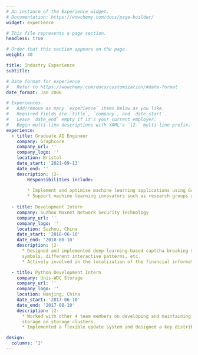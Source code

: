 ```yaml
---
# An instance of the Experience widget.
# Documentation: https://wowchemy.com/docs/page-builder/
widget: experience

# This file represents a page section.
headless: true

# Order that this section appears on the page.
weight: 40

title: Industry Experience
subtitle:

# Date format for experience
#   Refer to https://wowchemy.com/docs/customization/#date-format
date_format: Jan 2006

# Experiences.
#   Add/remove as many `experience` items below as you like.
#   Required fields are `title`, `company`, and `date_start`.
#   Leave `date_end` empty if it's your current employer.
#   Begin multi-line descriptions with YAML's `|2-` multi-line prefix.
experience:
  - title: Graduate AI Engineer
    company: Graphcore
    company_url: ''
    company_logo: ''
    location: Bristol
    date_start: '2021-09-13'
    date_end: ''
    description: |2-
        Responsibilities include:
        
        * Implement and optimise machine learning applications using Graphcore’s IPUs.
        * Support machine learning innovators such as research groups or tech start-ups with their state-of-the-art applications.
        
  - title: Development Intern
    company: Suzhou Maxnet Network Security Technology
    company_url: ''
    company_logo: ''
    location: Suzhou, China
    date_start: '2018-06-10'
    date_end: '2018-08-10'
    description: |2-
      * Designed and implemented deep-learning-based captcha breaking systems for various captcha strategies with different
      symbols, different interactive patterns, etc.
      * Actively involved in the localization of the financial information software - Thomson Reuters Eikon.

  - title: Python Development Intern
    company: Unis-WDC Storage
    company_url: ''
    company_logo: ''
    location: Nanjing, China
    date_start: '2017-06-10'
    date_end: '2017-08-10'
    description: |2-
      * Worked with other 4 team members on developing and maintaining a RESTful back-end, which enables object-based
      storage on storage clusters.
      * Implemented a flexible update system and designed a key distribution system.

design:
  columns: '2'
---
```

